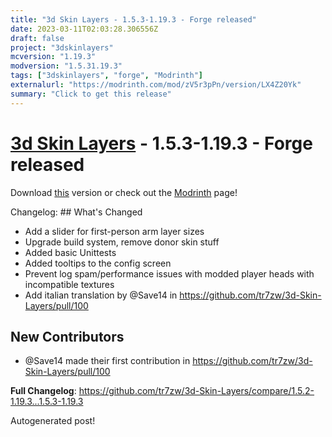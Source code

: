 ```yaml
---
title: "3d Skin Layers - 1.5.3-1.19.3 - Forge released"
date: 2023-03-11T02:03:28.306556Z
draft: false
project: "3dskinlayers"
mcversion: "1.19.3"
modversion: "1.5.31.19.3"
tags: ["3dskinlayers", "forge", "Modrinth"]
externalurl: "https://modrinth.com/mod/zV5r3pPn/version/LX4Z20Yk"
summary: "Click to get this release"
---
```

# [3d Skin Layers](/project/3dskinlayers) - 1.5.3-1.19.3 - Forge released
Download [this](https://modrinth.com/mod/zV5r3pPn/version/LX4Z20Yk) version or check out the [Modrinth](https://modrinth.com/mod/zV5r3pPn) page!

Changelog: ## What's Changed
* Add a slider for first-person arm layer sizes
* Upgrade build system, remove donor skin stuff
* Added basic Unittests
* Added tooltips to the config screen
* Prevent log spam/performance issues with modded player heads with incompatible textures
* Add italian translation by @Save14 in https://github.com/tr7zw/3d-Skin-Layers/pull/100

## New Contributors
* @Save14 made their first contribution in https://github.com/tr7zw/3d-Skin-Layers/pull/100

**Full Changelog**: https://github.com/tr7zw/3d-Skin-Layers/compare/1.5.2-1.19.3...1.5.3-1.19.3

Autogenerated post!
